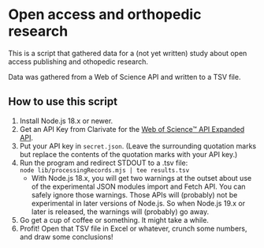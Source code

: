 # Open access and orthopedic research

This is a script that gathered data for a (not yet written) study about open
access publishing and othopedic research.

Data was gathered from a Web of Science API and written to a TSV file.

## How to use this script

1. Install Node.js 18.x or newer.
2. Get an API Key from Clarivate for the [Web of Science™ API Expanded API](https://developer.clarivate.com/apis/wos).
3. Put your API key in `secret.json`. (Leave the surrounding quotation marks but
replace the contents of the quotation marks with your API key.)
4. Run the program and redirect STDOUT to a .tsv file:<br>
   `node lib/processingRecords.mjs | tee results.tsv`
     * With Node.js 18.x, you will get two warnings at the outset about use of
       the experimental JSON modules import and Fetch API. You can safely
       ignore those warnings. Those APIs will (probably) not be experimental in
       later versions of Node.js. So when Node.js 19.x or later is released,
       the warnings will (probably) go away.
5. Go get a cup of coffee or something. It might take a while.
6. Profit! Open that TSV file in Excel or whatever, crunch some numbers, and
   draw some conclusions!
